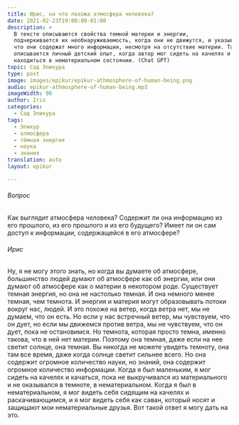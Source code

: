 ```yaml
---
title: Ирис, на что похожа атмосфера человека?
date: 2021-02-23T19:00:00-01:00
description: >
  В тексте описываются свойства темной материи и энергии,
  подчеркивается их необнаруживаемость, когда они не движутся, и указывается,
  что они содержат много информации, несмотря на отсутствие материи. Также
  описывается личный детский опыт, когда автор мог сидеть на качелях и
  находиться в нематериальном состоянии. (Chat GPT)
topic: Сад Эпикура
type: post
image: images/epikur/epikur-athmosphere-of-human-being.png
audio: epikur-athmosphere-of-human-being.mp3
imageWidth: 90
author: Iris
categories:
  - Сад Эпикура
tags:
  - Эпикур
  - атмосфера
  - тёмная энергия
  - наука
  - знания
translation: auto
layout: epikur

---
```


###### Вопрос
Как выглядит атмосфера человека? Содержит ли она информацию из его прошлого, из его прошлого и из его будущего? Имеет ли он сам доступ к информации, содержащейся в его атмосфере?

###### Ирис
Ну, я не могу этого знать, но когда вы думаете об атмосфере, большинство людей думают об атмосфере как об энергии, или они думают об атмосфере как о материи в некотором роде. Существует темная энергия, но она не настолько темная. И она немного менее темная, чем темнота. И энергия и материя могут образовывать потоки вокруг нас, людей. И это похоже на ветер, когда ветра нет, мы не думаем, что он есть. Но если у нас встречный ветер, мы чувствуем, что он дует, но если мы движемся против ветра, мы не чувствуем, что он дует, пока не остановимся. Но темнота, которая просто темна, именно такова, что в ней нет материи. Поэтому она темная, даже если на нее светит солнце, она темная. Вы никогда не можете увидеть темноту, она там все время, даже когда солнце светит сильнее всего. Но она содержит огромное количество науки, но знаний, она содержит огромное количество информации. Когда я был маленьким, я мог сидеть на качелях и качаться, пока не выкручивался из материального и не оказывался в темноте, в нематериальном. Когда я был в нематериальном, я мог видеть себя сидящим на качелях и раскачивающимся, и я мог видеть себя как саван, который носят и защищают мои нематериальные друзья. Вот такой ответ я могу дать на это.